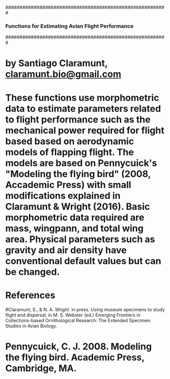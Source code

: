#########################################################
### Functions for Estimating Avian Flight Performance ###
#########################################################

# by Santiago Claramunt, claramunt.bio@gmail.com

# These functions use morphometric data to estimate parameters related to flight performance such as the mechanical power required for flight based based on aerodynamic models of flapping flight. The models are based on Pennycuick's "Modeling the flying bird" (2008, Accademic Press) with small modifications explained in Claramunt & Wright (2016). Basic morphometric data required are mass, wingpann, and total wing area. Physical parameters such as gravity and air density have conventional default values but can be changed.

# References #

#Claramunt, S., & N. A. Wright. in press. Using museum specimens to study flight and dispersal. in M. S. Webster (ed.) Emerging Frontiers in Collections-based Ornithological Research: The Extended Specimen. Studies in Avian Biology.
# Pennycuick, C. J. 2008. Modeling the flying bird. Academic Press, Cambridge, MA.
